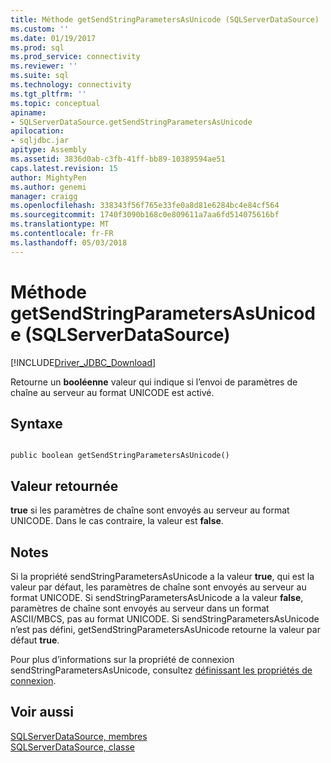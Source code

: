 ```yaml
---
title: Méthode getSendStringParametersAsUnicode (SQLServerDataSource) | Documents Microsoft
ms.custom: ''
ms.date: 01/19/2017
ms.prod: sql
ms.prod_service: connectivity
ms.reviewer: ''
ms.suite: sql
ms.technology: connectivity
ms.tgt_pltfrm: ''
ms.topic: conceptual
apiname:
- SQLServerDataSource.getSendStringParametersAsUnicode
apilocation:
- sqljdbc.jar
apitype: Assembly
ms.assetid: 3836d0ab-c3fb-41ff-bb89-10389594ae51
caps.latest.revision: 15
author: MightyPen
ms.author: genemi
manager: craigg
ms.openlocfilehash: 338343f56f765e33fe0a8d81e6284bc4e84cf564
ms.sourcegitcommit: 1740f3090b168c0e809611a7aa6fd514075616bf
ms.translationtype: MT
ms.contentlocale: fr-FR
ms.lasthandoff: 05/03/2018
---
```

# <a name="getsendstringparametersasunicode-method-sqlserverdatasource"></a>Méthode getSendStringParametersAsUnicode (SQLServerDataSource)
[!INCLUDE[Driver_JDBC_Download](../../../includes/driver_jdbc_download.md)]

  Retourne un **booléenne** valeur qui indique si l’envoi de paramètres de chaîne au serveur au format UNICODE est activé.  
  
## <a name="syntax"></a>Syntaxe  
  
```  
  
public boolean getSendStringParametersAsUnicode()  
```  
  
## <a name="return-value"></a>Valeur retournée  
 **true** si les paramètres de chaîne sont envoyés au serveur au format UNICODE. Dans le cas contraire, la valeur est **false**.  
  
## <a name="remarks"></a>Notes  
 Si la propriété sendStringParametersAsUnicode a la valeur **true**, qui est la valeur par défaut, les paramètres de chaîne sont envoyés au serveur au format UNICODE. Si sendStringParametersAsUnicode a la valeur **false**, paramètres de chaîne sont envoyés au serveur dans un format ASCII/MBCS, pas au format UNICODE. Si sendStringParametersAsUnicode n’est pas défini, getSendStringParametersAsUnicode retourne la valeur par défaut **true**.  
  
 Pour plus d’informations sur la propriété de connexion sendStringParametersAsUnicode, consultez [définissant les propriétés de connexion](../../../connect/jdbc/setting-the-connection-properties.md).  
  
## <a name="see-also"></a>Voir aussi  
 [SQLServerDataSource, membres](../../../connect/jdbc/reference/sqlserverdatasource-members.md)   
 [SQLServerDataSource, classe](../../../connect/jdbc/reference/sqlserverdatasource-class.md)  
  
  
